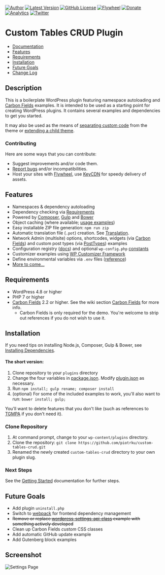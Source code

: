 [![Author](https://img.shields.io/badge/author-Daniel%20M.%20Hendricks-lightgrey.svg?colorB=9900cc&style=flat-square)](https://www.danhendricks.com/?utm_source=github.com&utm_medium=campaign&utm_content=button&utm_campaign=custom-tables-crud)
[![Latest Version](https://img.shields.io/github/release/piotrku/custom-tables-crud.svg?style=flat-square)](https://github.com/piotrku/custom-tables-crud/releases)
[![GitHub License](https://img.shields.io/badge/license-GPLv2-yellow.svg?style=flat-square)](https://raw.githubusercontent.com/piotrku/custom-tables-crud/master/LICENSE)
[![Flywheel](https://img.shields.io/badge/hosting-Flywheel-green.svg?style=flat-square&label=get%20hosted&colorB=AE2A21)](https://share.getf.ly/e25g6k?utm_source=github.com&utm_medium=campaign&utm_content=button&utm_campaign=dmhendricks%2Fcustom-tables-crud)
[![Donate](https://img.shields.io/badge/Donate-PayPal-green.svg?style=flat-square)](https://paypal.me/danielhendricks)
[![Analytics](https://ga-beacon.appspot.com/UA-67333102-2/piotrku/custom-tables-crud?flat)](https://github.com/igrigorik/ga-beacon/?utm_source=github.com&utm_medium=referral&utm_content=button&utm_campaign=dmhendricks%2Fcustom-tables-crud)
[![Twitter](https://img.shields.io/twitter/url/https/github.com/piotrku/custom-tables-crud.svg?style=social)](https://twitter.com/danielhendricks)

# Custom Tables CRUD Plugin

- [Documentation](https://github.com/piotrku/custom-tables-crud/wiki/)
- [Features](#features)
- [Requirements](#requirements)
- [Installation](#installation)
- [Future Goals](#future-goals)
- [Change Log](#change-log)

## Description

This is a boilerplate WordPress plugin featuring namespace autoloading and [Carbon Fields](https://carbonfields.net/?utm_source=github.com&utm_medium=referral&utm_content=button&utm_campaign=dmhendricks%2Fcustom-tables-crud) examples. It is intended to be used as a starting point for creating WordPress plugins. It contains several examples and dependencies to get you started.

It may also be used as the means of [separating custom code](http://www.billerickson.net/core-functionality-plugin/?utm_source=github.com&utm_medium=referral&utm_content=button&utm_campaign=dmhendricks%2Fcustom-tables-crud) from the theme or [extending a child theme](https://www.wp-code.com/wordpress-snippets/wordpress-grandchildren-themes/?utm_source=github.com&utm_medium=referral&utm_content=button&utm_campaign=dmhendricks%2Fcustom-tables-crud).

### Contributing

Here are some ways that you can contribute:

* Suggest improvements and/or code them.
* [Report bugs](https://github.com/piotrku/custom-tables-crud/issues) and/or incompatibilities.
* Host your sites with [Flywheel](https://share.getf.ly/e25g6k?utm_source=github.com&utm_medium=campaign&utm_content=button&utm_campaign=dmhendricks%2Fcustom-tables-crud), use [KeyCDN](https://www.keycdn.com/?a=42672&utm_source=github.com&utm_medium=campaign&utm_content=button&utm_campaign=dmhendricks%2Fcustom-tables-crud
) for speedy delivery of assets.

## Features

* Namespaces & dependency autoloading
* Dependency checking via [Requirements](https://github.com/Kubitomakita/Requirements)
* Powered by [Composer](https://getcomposer.org/?utm_source=github.com&utm_medium=referral&utm_content=button&utm_campaign=dmhendricks%2Fcustom-tables-crud), [Gulp](https://gulpjs.com/?utm_source=github.com&utm_medium=referral&utm_content=button&utm_campaign=dmhendricks%2Fcustom-tables-crud) and [Bower](https://bower.io/?utm_source=github.com&utm_medium=referral&utm_content=button&utm_campaign=dmhendricks%2Fcustom-tables-crud)
* Object caching (where available; [usage examples](https://github.com/dmhendricks/wordpress-toolkit/wiki/ObjectCache))
* Easy installable ZIP file generation: `npm run zip`
* Automatic translation file (`.pot`) creation. See [Translation](https://github.com/piotrku/custom-tables-crud/wiki/Translation).
* Network Admin (multisite) options, shortcodes, widgets (via [Carbon Fields](https://carbonfields.net?utm_source=github.com&utm_medium=referral&utm_content=button&utm_campaign=dmhendricks%2Fcustom-tables-crud)) and custom post types (via [PostTypes](https://github.com/jjgrainger/PostTypes/)) examples
* Configuration registry ([docs](https://github.com/dmhendricks/wordpress-toolkit/wiki/ConfigRegistry)) and optional `wp-config.php` [constants](https://github.com/piotrku/custom-tables-crud/wiki/Configuration-&-Constants)
* Customizer examples using [WP Customizer Framework](https://github.com/inc2734/wp-customizer-framework/)
* Define environmental variables via `.env` files ([reference](https://github.com/dmhendricks/wordpress-toolkit/wiki/ToolKit#environment))
* [More to come...](#future-plans)

## Requirements

* WordPress 4.8 or higher
* PHP 7 or higher
* [Carbon Fields](https://github.com/htmlburger/carbon-fields) 2.2 or higher. See the wiki section [Carbon Fields](https://github.com/piotrku/custom-tables-crud/wiki#carbon-fields) for more info.
	* Carbon Fields is only required for the demo. You're welcome to strip out references if you do not wish to use it.

## Installation

If you need tips on installing Node.js, Composer, Gulp & Bower, see [Installing Dependencies](https://github.com/piotrku/custom-tables-crud/wiki/Installing-Dependencies).

#### The short version:

1. Clone repository to your `plugins` directory
1. Change the four variables in [package.json](https://github.com/piotrku/custom-tables-crud/wiki#setting-initial-variables). Modify [plugin.json](https://github.com/piotrku/custom-tables-crud/blob/master/plugin.json) as necessary.
1. Run `npm install; gulp rename; composer install`
1. (optional) For some of the included examples to work, you'll also want to run: `bower install; gulp;`

You'll want to delete features that you don't like (such as references to [TGMPA](http://tgmpluginactivation.com/) if you don't need it).

### Clone Repository

1. At command prompt, change to your `wp-content/plugins` directory.
1. Clone the repository: `git clone https://github.com/piotrku/custom-tables-crud.git`
1. Renamed the newly created `custom-tables-crud` directory to your own plugin slug.

### Next Steps

See the [Getting Started](https://github.com/piotrku/custom-tables-crud/wiki#getting-started) documentation for further steps.

## Future Goals

* Add plugin `uninstall.php`
* Switch to [webpack](https://webpack.js.org/) for frontend dependency management
* ~~Remove or replace [wordpress-settings-api-class](https://github.com/tareq1988/wordpress-settings-api-class/) example with something actively developed~~
* Clean up Carbon Fields _custom_ CSS classes
* Add automatic GitHub update example
* Add Gutenberg block examples

## Screenshot

![Settings Page](https://raw.githubusercontent.com/piotrku/custom-tables-crud/master/assets/screenshot-1.png "Settings Page")
